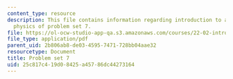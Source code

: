 ```yaml
---
content_type: resource
description: This file contains information regarding introduction to applied nuclear
  physics of problem set 7.
file: https://ol-ocw-studio-app-qa.s3.amazonaws.com/courses/22-02-introduction-to-applied-nuclear-physics-spring-2012/25c817c419d08425a45786dc44273164_MIT22_02S12_pset7.pdf
file_type: application/pdf
parent_uid: 2b806ab8-de03-4595-7471-728bb04aae32
resourcetype: Document
title: Problem set 7
uid: 25c817c4-19d0-8425-a457-86dc44273164
---
```

